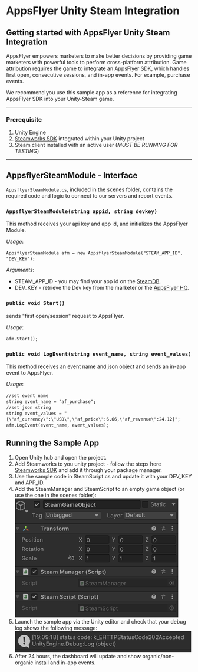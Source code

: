 # AppsFlyer Unity Steam Integration


## **Getting started with AppsFlyer Unity Steam Integration**

AppsFlyer empowers marketers to make better decisions by providing game marketers with powerful tools to perform cross-platform attribution.
Game attribution requires the game to integrate an AppsFlyer SDK, which handles first open, consecutive sessions, and in-app events. For example, purchase events. 

We recommend you use this sample app as a reference for integrating AppsFlyer SDK into your Unity-Steam game.

<hr/>

### Prerequisite
1. Unity Engine
2. [Steamworks SDK](https://steamworks.github.io/) integrated within your Unity project
3. Steam client installed with an active user (*MUST BE RUNNING FOR TESTING*)

<hr/>

## **AppsflyerSteamModule - Interface**

`AppsflyerSteamModule.cs`, included in the scenes folder, contains the required code and logic to connect to our servers and report events.


### `AppsflyerSteamModule(string appid, string devkey)`

This method receives your api key and app id, and initializes the AppsFlyer Module.

*Usage*:

```
AppsflyerSteamModule afm = new AppsflyerSteamModule("STEAM_APP_ID", "DEV_KEY");
```

*Arguments*:

* STEAM_APP_ID - you may find your app id on the [SteamDB](https://steamdb.info/apps/).
* DEV_KEY - retrieve the Dev key from the marketer or the [AppsFlyer HQ](https://support.appsflyer.com/hc/en-us/articles/211719806-App-settings-#general-app-settings).


### `public void Start()`
sends "first open/session" request to AppsFlyer.

*Usage*:

```
afm.Start();
```

### `public void LogEvent(string event_name, string event_values)`

This method receives an event name and json object and sends an in-app event to AppsFlyer.

*Usage*:

```
//set event name
string event_name = "af_purchase";
//set json string
string event_values = "{\"af_currency\":\"USD\",\"af_price\":6.66,\"af_revenue\":24.12}";
afm.LogEvent(event_name, event_values);
```

## Running the Sample App 

1. Open Unity hub and open the project.
2. Add Steamworks to you unity project - follow the steps here [Steamworks SDK](https://steamworks.github.io/) and add it through your package manager.
3. Use the sample code in SteamScript.cs and update it with your DEV_KEY and APP_ID.
4. Add the SteamManager and SteamScript to an empty game object (or use the one in the scenes folder):
 ![Request-OK](SteamGameObject.PNG)
5. Launch the sample app via the Unity editor and check that your debug log shows the following message:
![Request-OK](202OK.PNG)
6. After 24 hours, the dashboard will update and show organic/non-organic install and in-app events.

